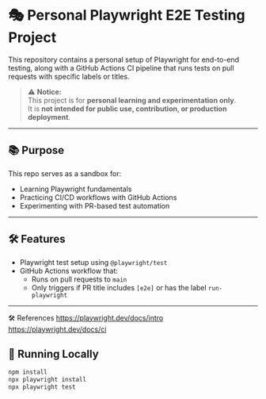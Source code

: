 # 🎭 Personal Playwright E2E Testing Project

This repository contains a personal setup of Playwright for end-to-end testing, along with a GitHub Actions CI pipeline that runs tests on pull requests with specific labels or titles.

> ⚠️ **Notice:**  
> This project is for **personal learning and experimentation only**.  
> It is **not intended for public use, contribution, or production deployment**.

---

## 📚 Purpose

This repo serves as a sandbox for:

- Learning Playwright fundamentals
- Practicing CI/CD workflows with GitHub Actions
- Experimenting with PR-based test automation

---

## 🛠️ Features

- Playwright test setup using `@playwright/test`
- GitHub Actions workflow that:
  - Runs on pull requests to `main`
  - Only triggers if PR title includes `[e2e]` or has the label `run-playwright`

---

🛠️ References
https://playwright.dev/docs/intro
https://playwright.dev/docs/ci

## 🚀 Running Locally

```bash
npm install
npx playwright install
npx playwright test
```
